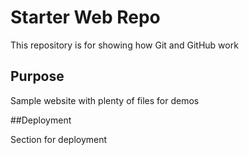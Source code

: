 # Starter Web Repo

This repository is for showing how Git and GitHub work

## Purpose

Sample website with plenty of files for demos

##Deployment

Section for deployment